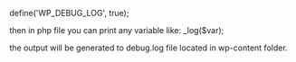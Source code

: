 define('WP_DEBUG_LOG', true); 

then in php file you can print any variable like:  _log($var); 

the output will be generated to debug.log file located in wp-content folder. 
